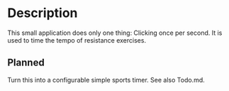 # Description

This small application does only one thing: Clicking once per second. 
It is used to time the tempo of resistance exercises.

## Planned

Turn this into a configurable simple sports timer. See also Todo.md.

